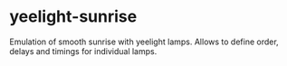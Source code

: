 # yeelight-sunrise
Emulation of smooth sunrise with yeelight lamps. Allows to define order, delays and timings for individual lamps.
